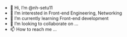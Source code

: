 - 👋 Hi, I’m @nh-setu11
- 👀 I’m interested in Front-end Engineering, Networking
- 🌱 I’m currently learning Front-end development
- 💞️ I’m looking to collaborate on ...
- 📫 How to reach me ...

<!---
nh-setu11/nh-setu11 is a ✨ special ✨ repository because its `README.md` (this file) appears on your GitHub profile.
You can click the Preview link to take a look at your changes.
--->
